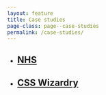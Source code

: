 ```yaml
---
layout: feature
title: Case studies
page-class: page--case-studies
permalink: /case-studies/
---
```


<ul class="feature-list">
    <li class="feature-list__item">
        <a href="nhs-nhsx-elearning-platform/" class="feature-list__link" style="background-color: #0072c6;">
            <h2 class="feature-list__title">NHS</h2>
        </a>
    </li>
    <li class="feature-list__item">
        <a href="css-wizardry/" class="feature-list__link" style="background-color: #f43059;">
            <h2 class="feature-list__title">CSS Wizardry</h2>
        </a>
    </li>
    <!--<li class="feature-list__item">
        <a href="fasetto/" class="feature-list__link" style="background-color: #f2774a;">
            <h2 class="feature-list__title">Fasetto</h2>
        </a>
    </li>
    <li class="feature-list__item">
        <a href="joinin.com/" class="feature-list__link" style="background-color: #3fd5af;">
            <h2 class="feature-list__title">Joinin.com</h2>
        </a>
    </li>-->
</ul>
